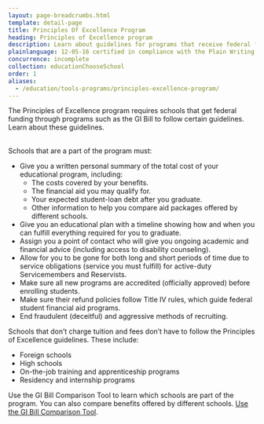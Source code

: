 ```yaml
---
layout: page-breadcrumbs.html
template: detail-page
title: Principles Of Excellence Program
heading: Principles of Excellence program
description: Learn about guidelines for programs that receive federal funding through programs like the GI Bill. Some foreign schools, high schools, internships, residencies, and apprenticeships don't have to follow these guidelines. 
plainlanguage: 12-05-16 certified in compliance with the Plain Writing Act
concurrence: incomplete
collection: educationChooseSchool
order: 1
aliases:
  - /education/tools-programs/principles-excellence-program/
---
```


<div class="va-introtext">
  
The Principles of Excellence program requires schools that get federal funding through programs such as the GI Bill to follow certain guidelines. Learn about these guidelines.
</div>

<br>
Schools that are a part of the program must:

- Give you a written personal summary of the total cost of your educational program, including:
  - The costs covered by your benefits.
  - The financial aid you may qualify for.
  - Your expected student-loan debt after you graduate.
  - Other information to help you compare aid packages offered by different schools.
- Give you an educational plan with a timeline showing how and when you can fulfill everything required for you to graduate.
- Assign you a point of contact who will give you ongoing academic and financial advice (including access to disability counseling).
- Allow for you to be gone for both long and short periods of time due to service obligations (service you must fulfill) for active-duty Servicemembers and Reservists.
- Make sure all new programs are accredited (officially approved) before enrolling students.
- Make sure their refund policies follow Title IV rules, which guide federal student financial aid programs.
- End fraudulent (deceitful) and aggressive methods of recruiting.

Schools that don’t charge tuition and fees don’t have to follow the Principles of Excellence guidelines. These include:

- Foreign schools
- High schools
- On-the-job training and apprenticeship programs
- Residency and internship programs

Use the GI Bill Comparison Tool to learn which schools are part of the program. You can also compare benefits offered by different schools. [Use the GI Bill Comparison Tool](/gi-bill-comparison-tool).
